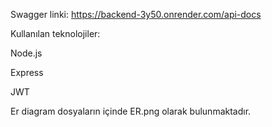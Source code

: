Swagger linki: https://backend-3y50.onrender.com/api-docs


Kullanılan teknolojiler:

Node.js

Express

JWT


Er diagram dosyaların içinde ER.png olarak bulunmaktadır.
